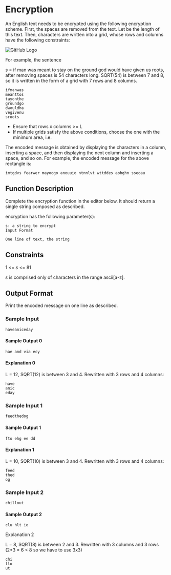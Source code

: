 # Encryption

An English text needs to be encrypted using the following encryption scheme.
First, the spaces are removed from the text. Let  be the length of this text.
Then, characters are written into a grid, whose rows and columns have the following constraints:

![GitHub Logo](encryption.png)

For example, the sentence

_s_ = if man was meant to stay on the ground god would have given us roots, 
after removing spaces is 54 characters long. SQRT(54) is between 7 and 8,
so it is written in the form of a grid with 7 rows and 8 columns.

```
ifmanwas  
meanttos          
tayonthe  
groundgo  
dwouldha  
vegivenu  
sroots
```

  - Ensure that rows x columns >= L
  - If multiple grids satisfy the above conditions, choose the one with the minimum area, i.e. 

The encoded message is obtained by displaying the characters in a column, inserting a space, and then displaying the next column and inserting a space, and so on. For example, the encoded message for the above rectangle is:

```
imtgdvs fearwer mayoogo anouuio ntnnlvt wttddes aohghn sseoau
```

## Function Description

Complete the encryption function in the editor below. It should return a single string composed as described.

encryption has the following parameter(s):

```
s: a string to encrypt
Input Format

One line of text, the string 
```

## Constraints

1 <= _s_ <= 81

_s_ is comprised only of characters in the range ascii[a-z].

## Output Format

Print the encoded message on one line as described.

### Sample Input

```
haveaniceday
```

#### Sample Output 0

```
hae and via ecy
```

#### Explanation 0

L = 12, SQRT(12) is between 3 and 4.
Rewritten with 3 rows and 4 columns:

```
have
anic
eday
```

### Sample Input 1

```
feedthedog    
```

#### Sample Output 1

```
fto ehg ee dd
```

#### Explanation 1

L = 10, SQRT(10) is between 3 and 4.
Rewritten with 3 rows and 4 columns:

```
feed
thed
og
```


### Sample Input 2

```
chillout
```

#### Sample Output 2

```
clu hlt io
```

Explanation 2

L = 8, SQRT(8) is between 2 and 3.
Rewritten with 3 columns and 3 rows (2*3 = 6 < 8 so we have to use 3x3)

```
chi
llo
ut
```
